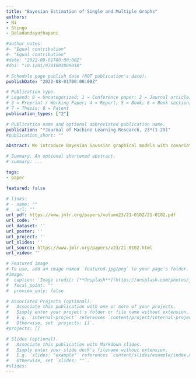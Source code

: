 ```yaml
---
title: "Bayesian Estimation of Single and Multiple Graphs"
authors:
- Ni
- Stingo
- Baladandayuthapani

#author_notes:
#- "Equal contribution"
#- "Equal contribution"
#date: "2022-09-01T00:00:00Z"
#doi: "10.1201/9781003089018"

# Schedule page publish date (NOT publication's date).
publishDate: "2022-08-01T00:00:00Z"

# Publication type.
# Legend: 0 = Uncategorized; 1 = Conference paper; 2 = Journal article;
# 3 = Preprint / Working Paper; 4 = Report; 5 = Book; 6 = Book section;
# 7 = Thesis; 8 = Patent
publication_types: ["2"]

# Publication name and optional abbreviated publication name.
publication: "*Journal of Machine Learning Research, 23*(1-29)"
#publication_short: ""

abstract: We introduce Bayesian Gaussian graphical models with covariates (GGMx), a class of multivariate Gaussian distributions with covariate-dependent sparse precision matrix. We propose a general construction of a functional mapping from the covariate space to the cone of sparse positive definite matrices, which encompasses many existing graphical models for heterogeneous settings. Our methodology is based on a novel mixture prior for precision matrices with a non-local component that admits attractive theoretical and empirical prop- erties. The flexible formulation of GGMx allows both the strength and the sparsity pattern of the precision matrix (hence the graph structure) change with the covariates. Posterior inference is carried out with a carefully designed Markov chain Monte Carlo algorithm, which ensures the positive definiteness of sparse precision matrices at any given covariates’ values. Extensive simulations and a case study in cancer genomics demonstrate the utility of the proposed model.

# Summary. An optional shortened abstract.
# summary: ...

tags:
- paper

featured: false

# links:
# - name: ""
#   url: ""
url_pdf: https://www.jmlr.org/papers/volume23/21-0102/21-0102.pdf
url_code: ''
url_dataset: ''
url_poster: ''
url_project: ''
url_slides: ''
url_source: https://www.jmlr.org/papers/v23/21-0102.html
url_video: ''

# Featured image
# To use, add an image named `featured.jpg/png` to your page's folder. 
#image:
#  caption: 'Image credit: [**Unsplash**](https://unsplash.com/photos/jdD8gXaTZsc)'
#  focal_point: ""
#  preview_only: false

# Associated Projects (optional).
#   Associate this publication with one or more of your projects.
#   Simply enter your project's folder or file name without extension.
#   E.g. `internal-project` references `content/project/internal-project/index.md`.
#   Otherwise, set `projects: []`.
#projects: []

# Slides (optional).
#   Associate this publication with Markdown slides.
#   Simply enter your slide deck's filename without extension.
#   E.g. `slides: "example"` references `content/slides/example/index.md`.
#   Otherwise, set `slides: ""`.
#slides:
---
```


